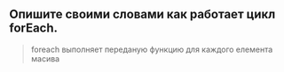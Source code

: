 ## Опишите своими словами как работает цикл forEach.
> foreach выполняет переданую функцию для каждого елемента масива